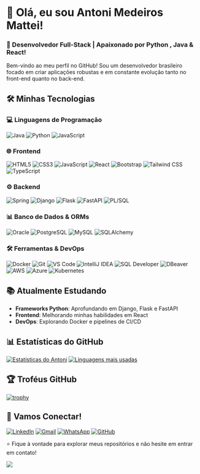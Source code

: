 # 👋 Olá, eu sou Antoni Medeiros Mattei!

### 🚀 Desenvolvedor Full-Stack | Apaixonado por Python , Java & React! ###

Bem-vindo ao meu perfil no GitHub! Sou um desenvolvedor brasileiro focado em criar aplicações robustas e em constante evolução tanto no front-end quanto no back-end.

## 🛠️ Minhas Tecnologias

### 💻 Linguagens de Programação
![Java](https://img.shields.io/badge/Java-ED8B00?style=for-the-badge&logo=openjdk&logoColor=white)
![Python](https://img.shields.io/badge/Python-3776AB?style=for-the-badge&logo=python&logoColor=white)
![JavaScript](https://img.shields.io/badge/JavaScript-F7DF1E?style=for-the-badge&logo=javascript&logoColor=black)

### 🌐 Frontend
![HTML5](https://img.shields.io/badge/HTML5-E34F26?style=for-the-badge&logo=html5&logoColor=white)
![CSS3](https://img.shields.io/badge/CSS3-1572B6?style=for-the-badge&logo=css3&logoColor=white)
![JavaScript](https://img.shields.io/badge/JavaScript-F7DF1E?style=for-the-badge&logo=javascript&logoColor=black)
![React](https://img.shields.io/badge/React-20232A?style=for-the-badge&logo=react&logoColor=61DAFB)
![Bootstrap](https://img.shields.io/badge/Bootstrap-563D7C?style=for-the-badge&logo=bootstrap&logoColor=white)
![Tailwind CSS](https://img.shields.io/badge/Tailwind_CSS-38B2AC?style=for-the-badge&logo=tailwind-css&logoColor=white)
![TypeScript](https://img.shields.io/badge/TypeScript-007ACC?style=for-the-badge&logo=typescript&logoColor=white)

### ⚙️ Backend
![Spring](https://img.shields.io/badge/Spring-6DB33F?style=for-the-badge&logo=spring&logoColor=white)
![Django](https://img.shields.io/badge/Django-092E20?style=for-the-badge&logo=django&logoColor=white)
![Flask](https://img.shields.io/badge/Flask-000000?style=for-the-badge&logo=flask&logoColor=white)
![FastAPI](https://img.shields.io/badge/FastAPI-005571?style=for-the-badge&logo=fastapi)
![PL/SQL](https://img.shields.io/badge/PL/SQL-F80000?style=for-the-badge&logo=oracle&logoColor=white)

### 📊 Banco de Dados & ORMs
![Oracle](https://img.shields.io/badge/Oracle-F80000?style=for-the-badge&logo=oracle&logoColor=white)
![PostgreSQL](https://img.shields.io/badge/PostgreSQL-316192?style=for-the-badge&logo=postgresql&logoColor=white)
![MySQL](https://img.shields.io/badge/MySQL-005C84?style=for-the-badge&logo=mysql&logoColor=white)
![SQLAlchemy](https://img.shields.io/badge/SQLAlchemy-000000?style=for-the-badge&logo=sqlalchemy&logoColor=white)

### 🛠️ Ferramentas & DevOps
![Docker](https://img.shields.io/badge/Docker-2496ED?style=for-the-badge&logo=docker&logoColor=white)
![Git](https://img.shields.io/badge/Git-F05032?style=for-the-badge&logo=git&logoColor=white)
![VS Code](https://img.shields.io/badge/VS_Code-007ACC?style=for-the-badge&logo=visual-studio-code&logoColor=white)
![IntelliJ IDEA](https://img.shields.io/badge/IntelliJ_IDEA-000000?style=for-the-badge&logo=intellij-idea&logoColor=white)
![SQL Developer](https://img.shields.io/badge/Oracle_SQL_Developer-FF0000?style=for-the-badge&logo=oracle&logoColor=white)
![DBeaver](https://img.shields.io/badge/DBeaver-372923?style=for-the-badge&logo=dbeaver&logoColor=white)
![AWS](https://img.shields.io/badge/AWS-232F3E?style=for-the-badge&logo=amazon-aws&logoColor=white)
![Azure](https://img.shields.io/badge/Azure-0089D6?style=for-the-badge&logo=microsoft-azure&logoColor=white)
![Kubernetes](https://img.shields.io/badge/Kubernetes-326CE5?style=for-the-badge&logo=kubernetes&logoColor=white)

## 📚 Atualmente Estudando
- **Frameworks Python**: Aprofundando em Django, Flask e FastAPI
- **Frontend**: Melhorando minhas habilidades em React
- **DevOps**: Explorando Docker e pipelines de CI/CD

## 📊 Estatísticas do GitHub

[![Estatísticas do Antoni](https://github-readme-stats.vercel.app/api?username=antonimattei&show_icons=true&theme=radical&locale=pt-br)](https://github.com/antonimattei)
[![Linguagens mais usadas](https://github-readme-stats.vercel.app/api/top-langs/?username=antonimattei&layout=compact&theme=radical&locale=pt-br)](https://github.com/antonimattei)

## 🏆 Troféus GitHub
[![trophy](https://github-profile-trophy.vercel.app/?username=antonimattei&theme=onedark&row=2&column=3)](https://github.com/antonimattei/github-profile-trophy)

## 🤝 Vamos Conectar!

[![LinkedIn](https://img.shields.io/badge/LinkedIn-0077B5?style=for-the-badge&logo=linkedin&logoColor=white)](https://www.linkedin.com/in/antoni-mattei-a906941b0/)
[![Gmail](https://img.shields.io/badge/Gmail-D14836?style=for-the-badge&logo=gmail&logoColor=white)](mailto:antonidemedeiros@gmail.com)
[![WhatsApp](https://img.shields.io/badge/WhatsApp-25D366?style=for-the-badge&logo=whatsapp&logoColor=white)](https://api.whatsapp.com/send?phone=5548996277379&text=Olá!)
[![GitHub](https://img.shields.io/badge/GitHub-100000?style=for-the-badge&logo=github&logoColor=white)](https://github.com/antonimattei)

⭐ Fique à vontade para explorar meus repositórios e não hesite em entrar em contato!

![](https://komarev.com/ghpvc/?username=antonimattei&abbreviated=true)
